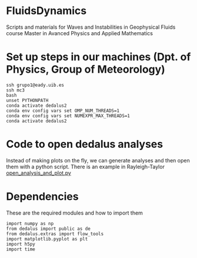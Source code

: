 # FluidsDynamics
 Scripts and materials for Waves and Instabilities in Geophysical Fluids course Master in Avanced Physics and Applied Mathematics



# Set up steps in our machines (Dpt. of Physics, Group of Meteorology)

```
ssh grupo1@eady.uib.es
ssh mc3
bash
unset PYTHONPATH
conda activate dedalus2
conda env config vars set OMP_NUM_THREADS=1
conda env config vars set NUMEXPR_MAX_THREADS=1
conda activate dedalus2

```

# Code to open dedalus analyses

Instead of making plots on the fly, we can generate analyses and then open them with a python script. 
There is an example in Rayleigh-Taylor [open_analysis_and_plot.py](./Jupyter_notebooks/Rayleigh-Taylor/open_analysis_and_plot.py)


# Dependencies

These are the required modules and how to import them

```
import numpy as np
from dedalus import public as de
from dedalus.extras import flow_tools
import matplotlib.pyplot as plt
import h5py
import time
```